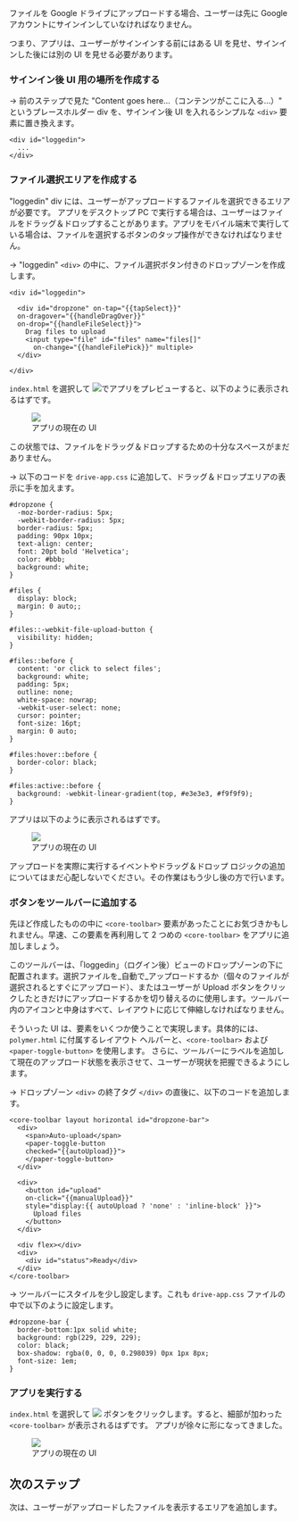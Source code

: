 ﻿<toc-element></toc-element>

ファイルを Google ドライブにアップロードする場合、ユーザーは先に Google アカウントにサインインしていなければなりません。 

つまり、アプリは、ユーザーがサインインする前にはある UI を見せ、サインインした後には別の UI を見せる必要があります。


### サインイン後 UI 用の場所を作成する

&rarr; 前のステップで見た "Content goes here...（コンテンツがここに入る…）" というプレースホルダー div を、サインイン後 UI を入れるシンプルな `<div>` 要素に置き換えます。

    <div id="loggedin">
      ...
    </div>


### ファイル選択エリアを作成する

"loggedin" div には、ユーザーがアップロードするファイルを選択できるエリアが必要です。
アプリをデスクトップ PC で実行する場合は、ユーザーはファイルをドラッグ＆ドロップすることがあります。アプリをモバイル端末で実行している場合は、ファイルを選択するボタンのタップ操作ができなければなりません。


&rarr; "loggedin" `<div>` の中に、ファイル選択ボタン付きのドロップゾーンを作成します。

    <div id="loggedin">

      <div id="dropzone" on-tap="{{tapSelect}}" 
      on-dragover="{{handleDragOver}}" 
      on-drop="{{handleFileSelect}}">
        Drag files to upload
        <input type="file" id="files" name="files[]" 
          on-change="{{handleFilePick}}" multiple>
      </div>

    </div>

`index.html` を選択して <img src="img/runbutton.png" class="icon">でアプリをプレビューすると、以下のように表示されるはずです。

<figure>
  <img src="img/image_26.png"/>
  <figcaption>アプリの現在の UI</figcaption>
</figure>

この状態では、ファイルをドラッグ＆ドロップするための十分なスペースがまだありません。

&rarr; 以下のコードを `drive-app.css` に追加して、ドラッグ＆ドロップエリアの表示に手を加えます。

    #dropzone {
      -moz-border-radius: 5px;
      -webkit-border-radius: 5px;
      border-radius: 5px;
      padding: 90px 10px;
      text-align: center;
      font: 20pt bold 'Helvetica';
      color: #bbb;
      background: white;
    }
    
    #files {
      display: block;
      margin: 0 auto;;
    }
    
    #files::-webkit-file-upload-button {
      visibility: hidden;
    }
    
    #files::before {
      content: 'or click to select files';
      background: white;
      padding: 5px;
      outline: none;
      white-space: nowrap;
      -webkit-user-select: none;
      cursor: pointer;
      font-size: 16pt;
      margin: 0 auto;
    }
    
    #files:hover::before {
      border-color: black;
    }
    
    #files:active::before {
      background: -webkit-linear-gradient(top, #e3e3e3, #f9f9f9);
    }

アプリは以下のように表示されるはずです。

<figure>
  <img src="img/image_27.png"/>
  <figcaption>アプリの現在の UI</figcaption>
</figure>

アップロードを実際に実行するイベントやドラッグ＆ドロップ ロジックの追加についてはまだ心配しないでください。その作業はもう少し後の方で行います。


### ボタンをツールバーに追加する

先ほど作成したものの中に `<core-toolbar>` 要素があったことにお気づきかもしれません。早速、この要素を再利用して 2 つめの `<core-toolbar>` をアプリに追加しましょう。

このツールバーは、「loggedin」（ログイン後）ビューのドロップゾーンの下に配置されます。選択ファイルを_自動で_アップロードするか（個々のファイルが選択されるとすぐにアップロード）、またはユーザーが Upload ボタンをクリックしたときだけにアップロードするかを切り替えるのに使用します。ツールバー内のアイコンと中身はすべて、レイアウトに応じて伸縮しなければなりません。

そういった UI は、要素をいくつか使うことで実現します。具体的には、`polymer.html` に付属するレイアウト ヘルパーと、`<core-toolbar>` および `<paper-toggle-button>` を使用します。
さらに、ツールバーにラベルを追加して現在のアップロード状態を表示させて、ユーザーが現状を把握できるようにします。

&rarr; ドロップゾーン `<div>` の終了タグ `</div>` の直後に、以下のコードを追加します。

    <core-toolbar layout horizontal id="dropzone-bar">
      <div>
        <span>Auto-upload</span>
        <paper-toggle-button 
        checked="{{autoUpload}}">
        </paper-toggle-button>
      </div>

      <div>
        <button id="upload"
        on-click="{{manualUpload}}" 
        style="display:{{ autoUpload ? 'none' : 'inline-block' }}">
          Upload files
        </button>
      </div>

      <div flex></div>
      <div>
        <div id="status">Ready</div>
      </div>
    </core-toolbar>

&rarr; ツールバーにスタイルを少し設定します。これも `drive-app.css` ファイルの中で以下のように設定します。

    #dropzone-bar {
      border-bottom:1px solid white;
      background: rgb(229, 229, 229);
      color: black;
      box-shadow: rgba(0, 0, 0, 0.298039) 0px 1px 8px;
      font-size: 1em;
    }

### アプリを実行する

`index.html` を選択して <img src="img/runbutton.png" class="icon"> ボタンをクリックします。すると、細部が加わった `<core-toolbar>` が表示されるはずです。
アプリが徐々に形になってきました。

<figure>
  <img src="img/image_29.png"/>
  <figcaption>アプリの現在の UI</figcaption>
</figure>


## 次のステップ

次は、ユーザーがアップロードしたファイルを表示するエリアを追加します。
